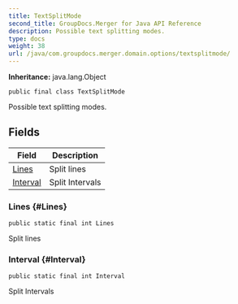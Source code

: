 ```yaml
---
title: TextSplitMode
second_title: GroupDocs.Merger for Java API Reference
description: Possible text splitting modes.
type: docs
weight: 38
url: /java/com.groupdocs.merger.domain.options/textsplitmode/
---
```

**Inheritance:**
java.lang.Object
```
public final class TextSplitMode
```

Possible text splitting modes.
## Fields

| Field | Description |
| --- | --- |
| [Lines](#Lines) | Split lines |
| [Interval](#Interval) | Split Intervals |
### Lines {#Lines}
```
public static final int Lines
```


Split lines

### Interval {#Interval}
```
public static final int Interval
```


Split Intervals

